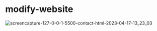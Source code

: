 # modify-website
![screencapture-127-0-0-1-5500-contact-html-2023-04-17-13_23_03](https://user-images.githubusercontent.com/113894253/232420801-da9a8a57-0a9a-45de-9bcf-e499c687f8b2.png)
